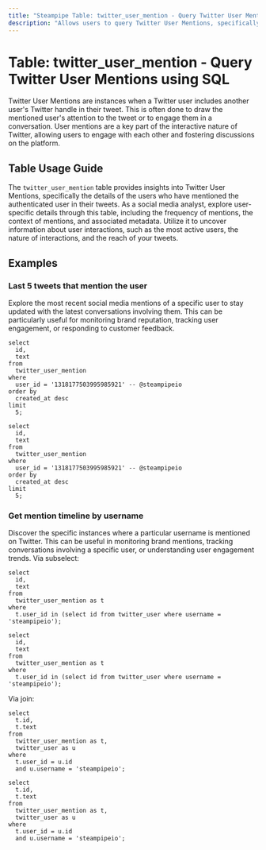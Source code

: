 ```yaml
---
title: "Steampipe Table: twitter_user_mention - Query Twitter User Mentions using SQL"
description: "Allows users to query Twitter User Mentions, specifically the details of the users who have mentioned the authenticated user in their tweets."
---
```


# Table: twitter_user_mention - Query Twitter User Mentions using SQL

Twitter User Mentions are instances when a Twitter user includes another user's Twitter handle in their tweet. This is often done to draw the mentioned user's attention to the tweet or to engage them in a conversation. User mentions are a key part of the interactive nature of Twitter, allowing users to engage with each other and fostering discussions on the platform.

## Table Usage Guide

The `twitter_user_mention` table provides insights into Twitter User Mentions, specifically the details of the users who have mentioned the authenticated user in their tweets. As a social media analyst, explore user-specific details through this table, including the frequency of mentions, the context of mentions, and associated metadata. Utilize it to uncover information about user interactions, such as the most active users, the nature of interactions, and the reach of your tweets.

## Examples

### Last 5 tweets that mention the user
Explore the most recent social media mentions of a specific user to stay updated with the latest conversations involving them. This can be particularly useful for monitoring brand reputation, tracking user engagement, or responding to customer feedback.

```sql+postgres
select
  id,
  text
from
  twitter_user_mention
where
  user_id = '1318177503995985921' -- @steampipeio
order by
  created_at desc
limit
  5;
```

```sql+sqlite
select
  id,
  text
from
  twitter_user_mention
where
  user_id = '1318177503995985921' -- @steampipeio
order by
  created_at desc
limit
  5;
```

### Get mention timeline by username
Discover the specific instances where a particular username is mentioned on Twitter. This can be useful in monitoring brand mentions, tracking conversations involving a specific user, or understanding user engagement trends.
Via subselect:

```sql+postgres
select
  id,
  text
from
  twitter_user_mention as t
where
  t.user_id in (select id from twitter_user where username = 'steampipeio');
```

```sql+sqlite
select
  id,
  text
from
  twitter_user_mention as t
where
  t.user_id in (select id from twitter_user where username = 'steampipeio');
```

Via join:
```sql+postgres
select
  t.id,
  t.text
from
  twitter_user_mention as t,
  twitter_user as u
where
  t.user_id = u.id
  and u.username = 'steampipeio';
```

```sql+sqlite
select
  t.id,
  t.text
from
  twitter_user_mention as t,
  twitter_user as u
where
  t.user_id = u.id
  and u.username = 'steampipeio';
```